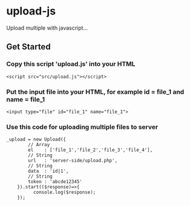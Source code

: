 # upload-js

Upload multiple with javascript...


## Get Started
### Copy this script 'upload.js' into your HTML
```
<script src="src/upload.js"></script>
```

### Put the input file into your HTML, for example id = file_1 and name = file_1
```
<input type="file" id="file_1" name="file_1">
```

### Use this code for uploading multiple files to server
```
_upload = new Upload({
		// Array
		el    : ['file_1','file_2','file_3','file_4'],
		// String
		url   : 'server-side/upload.php',
		// String
		data  : 'id|1',
		// String
		token : 'abcde12345'
	}).start(($response)=>{
		  console.log($response);
	});
```
